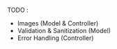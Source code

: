 TODO :
- Images (Model & Controller)
- Validation & Sanitization (Model)
- Error Handling (Controller)
